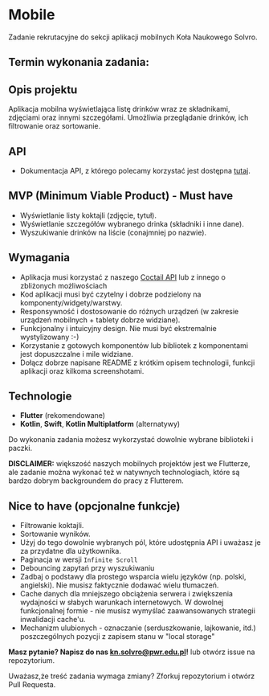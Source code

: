 # Mobile
Zadanie rekrutacyjne do sekcji aplikacji mobilnych Koła Naukowego Solvro. 

## Termin wykonania zadania:
<!-- Dodaj termin wykonania zadania -->

## Opis projektu
Aplikacja mobilna wyświetlająca listę drinków wraz ze składnikami, zdjęciami oraz innymi szczegółami. Umożliwia przeglądanie drinków, ich filtrowanie oraz sortowanie.

## API
- Dokumentacja API, z którego polecamy korzystać jest dostępna [tutaj](https://cocktails.solvro.pl/).

## MVP (Minimum Viable Product) - Must have
- Wyświetlanie listy koktajli (zdjęcie, tytuł).
- Wyświetlanie szczegółów wybranego drinka (składniki i inne dane). 
- Wyszukiwanie drinków na liście (conajmniej po nazwie). 


## Wymagania
- Aplikacja musi korzystać z naszego [Coctail API](https://cocktails.solvro.pl/) lub z innego o zbliżonych możliwościach
- Kod aplikacji musi być czytelny i dobrze podzielony na komponenty/widgety/warstwy.
- Responsywność i dostosowanie do różnych urządzeń (w zakresie urządzeń mobilnych + tablety dobrze widziane).
- Funkcjonalny i intuicyjny design. Nie musi być ekstremalnie wystylizowany :-) 
- Korzystanie z gotowych komponentów lub bibliotek z komponentami jest dopuszczalne i mile widziane.
- Dołącz dobrze napisane README z krótkim opisem technologii, funkcji aplikacji oraz kilkoma screenshotami. 

## Technologie
- **Flutter** (rekomendowane)
- **Kotlin**, **Swift**, **Kotlin Multiplatform** (alternatywy)

Do wykonania zadania możesz wykorzystać dowolnie wybrane biblioteki i paczki. 

**DISCLAIMER:** większość naszych mobilnych projektów jest we Flutterze, ale zadanie można wykonać też w natywnych technologiach, które są bardzo dobrym backgroundem do pracy z Flutterem. 

## Nice to have (opcjonalne funkcje)
- Filtrowanie koktajli.
- Sortowanie wyników.
- Użyj do tego dowolnie wybranych pól, które udostępnia API i uważasz je za przydatne dla użytkownika.
- Paginacja w wersji `Infinite Scroll`
- Debouncing zapytań przy wyszukiwaniu 
- Zadbaj o podstawy dla prostego wsparcia wielu języków (np. polski, angielski). Nie musisz faktycznie dodawać wielu tłumaczeń. 
- Cache danych dla mniejszego obciążenia serwera i zwiększenia wydajności w słabych warunkach internetowych. W dowolnej funkcjonalnej formie - nie musisz wymyślać zaawansowanych strategii inwalidacji cache'u.
- Mechanizm ulubionych - oznaczanie (serduszkowanie, lajkowanie, itd.) poszczególnych pozycji z zapisem stanu w "local storage" 


**Masz pytanie? Napisz do nas kn.solvro@pwr.edu.pl!** lub otwórz issue na repozytorium. 


Uważasz,że treść zadania wymaga zmiany? Zforkuj repozytorium i otwórz Pull Requesta. 

